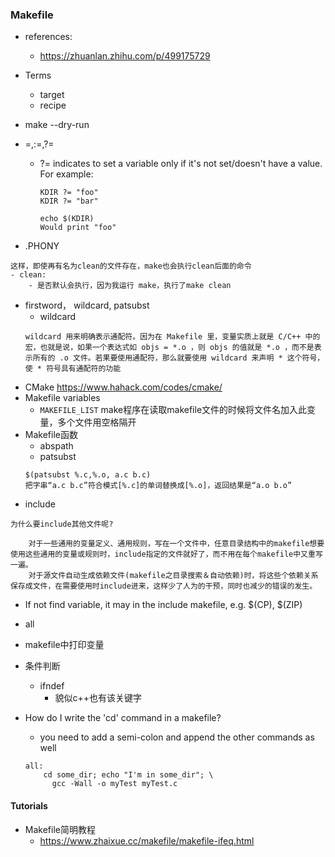 ### Makefile
- references:
    - https://zhuanlan.zhihu.com/p/499175729
- Terms
    - target
    - recipe
- make --dry-run
- =,:=,?=
    - ?= indicates to set a variable only if it's not set/doesn't have a value.
        For example:
        ```
        KDIR ?= "foo"
        KDIR ?= "bar"

        echo $(KDIR)
        Would print "foo"
        ```

- .PHONY
```
这样，即使再有名为clean的文件存在，make也会执行clean后面的命令
- clean:
    - 是否默认会执行，因为我运行 make，执行了make clean

```
- firstword， wildcard, patsubst
    - wildcard
    ```
    wildcard 用来明确表示通配符。因为在 Makefile 里，变量实质上就是 C/C++ 中的宏，也就是说，如果一个表达式如 objs = *.o ，则 objs 的值就是 *.o ，而不是表示所有的 .o 文件。若果要使用通配符，那么就要使用 wildcard 来声明 * 这个符号，使 * 符号具有通配符的功能
    ```
- CMake    https://www.hahack.com/codes/cmake/
- Makefile variables
    - `MAKEFILE_LIST` make程序在读取makefile文件的时候将文件名加入此变量，多个文件用空格隔开
- Makefile函数
    - abspath
    - patsubst
    ```shell
    $(patsubst %.c,%.o, a.c b.c)
    把字串“a.c b.c”符合模式[%.c]的单词替换成[%.o]，返回结果是“a.o b.o”
    ```
- include
```
为什么要include其他文件呢?

    对于一些通用的变量定义、通用规则，写在一个文件中，任意目录结构中的makefile想要使用这些通用的变量或规则时，include指定的文件就好了，而不用在每个makefile中又重写一遍。
    对于源文件自动生成依赖文件(makefile之目录搜索＆自动依赖)时，将这些个依赖关系保存成文件，在需要使用时include进来，这样少了人为的干预，同时也减少的错误的发生。
```
- If not find variable, it may in the include makefile, e.g. $(CP), $(ZIP)
- all
- makefile中打印变量

- 条件判断
    - ifndef
        - 貌似c++也有该关键字




- How do I write the 'cd' command in a makefile?
    -  you need to add a semi-colon and append the other commands as well
    ```
    all:
        cd some_dir; echo "I'm in some_dir"; \
          gcc -Wall -o myTest myTest.c
    ```


#### Tutorials
- Makefile简明教程
    - https://www.zhaixue.cc/makefile/makefile-ifeq.html
